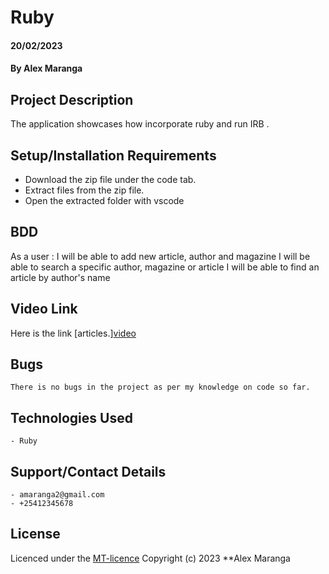 # Ruby
#### 20/02/2023
#### By Alex Maranga

## Project Description
The application showcases how incorporate ruby and run IRB .

## Setup/Installation Requirements
- Download the zip file under the code tab.
- Extract files from the zip file.
- Open the extracted folder with vscode


## BDD
As a user :
I will be able to add new article, author and magazine
I will be able to search a specific author, magazine or article
I will be able to find an article by author's name

## Video Link
Here is the link [articles.][video](https://watch.screencastify.com/v/pRgPQGqVB3LTxXzBlgMJ)

## Bugs
    There is no bugs in the project as per my knowledge on code so far. 

## Technologies Used
    - Ruby

## Support/Contact Details
    - amaranga2@gmail.com
    - +25412345678

## License
Licenced under the [MT-licence](https://github.com/Mashaa22/Articles-without-AR/blob/main/License) Copyright (c) 2023 **Alex Maranga
